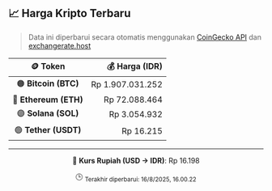 

<!-- HARGA_KRIPTO -->
## 📈 Harga Kripto Terbaru

> Data ini diperbarui secara otomatis menggunakan [CoinGecko API](https://www.coingecko.com/) dan [exchangerate.host](https://exchangerate.host/)

<div align="center">

| 🪙 Token | 💰 Harga (IDR) |
|:------:|---------------:|
| 🟠 **Bitcoin (BTC)**   | Rp 1.907.031.252 |
| 🔵 **Ethereum (ETH)**  | Rp 72.088.464 |
| 🟣 **Solana (SOL)**    | Rp 3.054.932 |
| 🟢 **Tether (USDT)**   | Rp 16.215 |

---

💱 **Kurs Rupiah (USD → IDR)**: Rp 16.198

🕒 <sub>Terakhir diperbarui: 16/8/2025, 16.00.22</sub>

</div>
<!-- /HARGA_KRIPTO -->